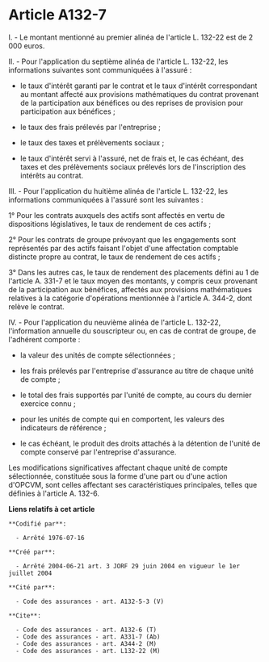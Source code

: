 # Article A132-7

I. - Le montant mentionné au premier alinéa de l'article L. 132-22 est de 2 000 euros.

II. - Pour l'application du septième alinéa de l'article L. 132-22, les informations suivantes sont communiquées à l'assuré :

- le taux d'intérêt garanti par le contrat et le taux d'intérêt correspondant au montant affecté aux provisions mathématiques
du contrat provenant de la participation aux bénéfices ou des reprises de provision pour participation aux bénéfices ;

- le taux des frais prélevés par l'entreprise ;

- le taux des taxes et prélèvements sociaux ;

- le taux d'intérêt servi à l'assuré, net de frais et, le cas échéant, des taxes et des prélèvements sociaux prélevés lors de
l'inscription des intérêts au contrat.

III. - Pour l'application du huitième alinéa de l'article L. 132-22, les informations communiquées à l'assuré sont les
suivantes :

1° Pour les contrats auxquels des actifs sont affectés en vertu de dispositions législatives, le taux de rendement de ces
actifs ;

2° Pour les contrats de groupe prévoyant que les engagements sont représentés par des actifs faisant l'objet d'une
affectation comptable distincte propre au contrat, le taux de rendement de ces actifs ;

3° Dans les autres cas, le taux de rendement des placements défini au 1 de l'article A. 331-7 et le taux moyen des montants,
y compris ceux provenant de la participation aux bénéfices, affectés aux provisions mathématiques relatives à la catégorie
d'opérations mentionnée à l'article A. 344-2, dont relève le contrat.

IV. - Pour l'application du neuvième alinéa de l'article L. 132-22, l'information annuelle du souscripteur ou, en cas de
contrat de groupe, de l'adhérent comporte :

- la valeur des unités de compte sélectionnées ;

- les frais prélevés par l'entreprise d'assurance au titre de chaque unité de compte ;

- le total des frais supportés par l'unité de compte, au cours du dernier exercice connu ;

- pour les unités de compte qui en comportent, les valeurs des indicateurs de référence ;

- le cas échéant, le produit des droits attachés à la détention de l'unité de compte conservé par l'entreprise d'assurance.

Les modifications significatives affectant chaque unité de compte sélectionnée, constituée sous la forme d'une part ou d'une
action d'OPCVM, sont celles affectant ses caractéristiques principales, telles que définies à l'article A. 132-6.

**Liens relatifs à cet article**

	**Codifié par**:

	  - Arrêté 1976-07-16

	**Créé par**:

	  - Arrêté 2004-06-21 art. 3 JORF 29 juin 2004 en vigueur le 1er juillet 2004

	**Cité par**:

	  - Code des assurances - art. A132-5-3 (V)

	**Cite**:

	  - Code des assurances - art. A132-6 (T)
	  - Code des assurances - art. A331-7 (Ab)
	  - Code des assurances - art. A344-2 (M)
	  - Code des assurances - art. L132-22 (M)
